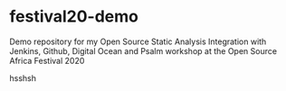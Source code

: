# festival20-demo
Demo repository for my Open Source Static Analysis Integration with Jenkins, Github, Digital Ocean and Psalm  workshop at the Open Source Africa Festival 2020

hsshsh
